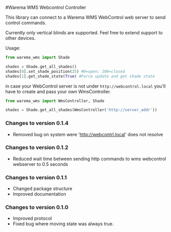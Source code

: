 #Warema WMS Webcontrol Controller

This library can connect to a Warema WMS WebControl web server to send control commands.

Currently only vertical blinds are supported. Feel free to extend support to other devices.

Usage:

```python
from warema_wms import Shade

shades = Shade.get_all_shades()
shades[0].set_shade_position(25) #0=open; 100=closed
shades[1].get_shade_state(True) #Force update and get shade state
```

in case your WebControl server is not under `http://webcontrol.local` you'll 
have to create and pass your own WmsController.

```python
from warema_wms import WmsController, Shade

shades = Shade.get_all_shades(WmsController('http://server_addr'))
```

### Changes to version 0.1.4
- Removed bug on system were 'http://webcontrl.local' does not resolve

### Changes to version 0.1.2
- Reduced wait time between sending http commands to wms webcontrol webserver to 0.5 seconds

### Changes to version 0.1.1
- Changed package structure
- Improved documentation

### Changes to version 0.1.0
- Improved protocol
- Fixed bug where moving state was always true.